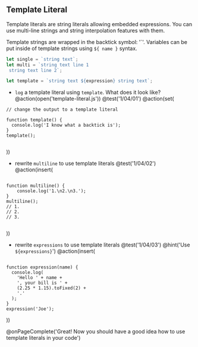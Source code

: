## Template Literal

Template literals are string literals allowing embedded expressions. You can use multi-line strings and string interpolation features with them.

Template strings are wrapped in the backtick symbol: '\`'. Variables can be put inside of template strings using `${ name }` syntax.

```js
let single = `string text`;
let multi = `string text line 1
 string text line 2`;

let template = `string text ${expression} string text`;
```

+ `log` a template literal using `template`. What does it look like?
@action(open('template-literal.js'))
@test('1/04/01')
@action(set(
```
// change the output to a template literal

function template() {
  console.log('I know what a backtick is');
}
template();


```  
))

+ rewrite `multiline` to use template literals
@test('1/04/02')
@action(insert(
```

function multiline() {
	console.log('1.\n2.\n3.');
}
multiline();
// 1.
// 2.
// 3.


```
))

+ rewrite `expressions` to use template literals
@test('1/04/03')
@hint('Use `${expressions}`')
@action(insert(
```

function expression(name) {
  console.log(
    'Hello ' + name +
    ', your bill is ' +
    (2.25 * 1.15).toFixed(2) +
    '.'
  );
}
expression('Joe');

```  
))

@onPageComplete('Great! Now you should have a good idea how to use template literals in your code')
